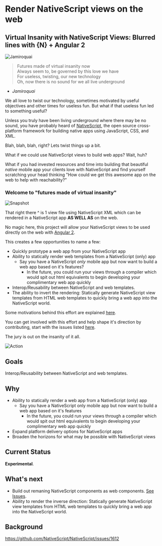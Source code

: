 # Render NativeScript views on the web

## Virtual Insanity with NativeScript Views: Blurred lines with {N} + Angular 2

![Jamiroquai](https://cdn.filestackcontent.com/79pxU05WSNmhndb0CEVv?v=0)

> Futures made of virtual insanity now   
> Always seem to, be governed by this love we have   
> For useless, twisting, our new technology   
> Oh, now there is no sound for we all live underground

- *Jamiroquai*

We all love to twist our technology, sometimes motivated by useful objectives and other times for useless fun. But what if that useless fun led to something useful?

Unless you truly have been living underground where there may be no sound, you have probably heard of [NativeScript](https://www.nativescript.org/), the open source cross-platform framework for building native apps using JavaScript, CSS, and XML.

Blah, blah, blah, right?
Lets twist things up a bit.

What if we could use NativeScript views to build web apps? Wait, huh?

What if you had invested resources and time into building that beautiful *native* mobile app your clients love with NativeScript and find yourself scratching your head thinking "How could we get this awesome app on the web to help with reachability?"

### Welcome to "futures made of virtual insanity"

![Snapshot](https://cdn.filestackcontent.com/XzLOjgRUQOWILEP0f9ht?v=0)

That right there ^ is 1 view file using NativeScript XML which can be rendered in a NativeScript app **AS WELL AS** on the web.

No magic here, this project will allow your NativeScript views to be used directly on the web with [Angular 2](https://angular.io/). 

This creates a few opportunities to name a few:
* Quickly prototype a web app from your NativeScript app
* Ability to statically render web templates from a NativeScript (only) app
  * Say you have a NativeScript *only* mobile app but now want to build a web app based on it's features?   
    * In the future, you could run your views through a compiler which would spit out html equivalents to begin developing your complimentary web app quickly
* Interop/Reusability between NativeScript and web templates.
* The ability to invert the rendering: Statically generate NativeScript view templates from HTML web templates to quickly bring a web app into the NativeScript world.

Some motivations behind this effort are explained [here](https://github.com/NativeScript/NativeScript/issues/1612).

You can get involved with this effort and help shape it's direction by contributing, start with the issues listed [here](https://github.com/NathanWalker/nativescript-angular-web-components/issues).

The jury is out on the insanity of it all.

![Action](https://cdn.filestackcontent.com/9tyAoce6SYa50cbxX7AU?v=0)

## Goals

Interop/Reusability between NativeScript and web templates.

## Why

* Ability to statically render a web app from a NativeScript (only) app
  * Say you have a NativeScript only mobile app but now want to build a web app based on it's features
    * In the future, you could run your views through a compiler which would spit out html equivalents to begin developing your complimentary web app quickly
* Expand platform delivery options for NativeScript apps
* Broaden the horizons for what may be possible with NativeScript views

## Current Status

**Experimental**.

## What's next

* Build out remaning NativeScript components as web components. [See Issues](https://github.com/NathanWalker/nativescript-angular-web-components/issues).
* Ability to render the inverse direction: Statically generate NativeScript view templates from HTML web templates to quickly bring a web app into the NativeScript world.

## Background

https://github.com/NativeScript/NativeScript/issues/1612


